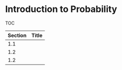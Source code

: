 # Introduction to Probability

TOC

| Section | Title |
| - | - |
| 1.1 | [](ch01-01_history.md) |
| 1.2 | [](ch01-02_interpretations.md) |
| 1.2 | [](ch01-02_interpretations.md) |
